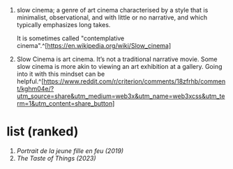 1. slow cinema; a genre of art cinema characterised by a style that is minimalist, observational, and with little or no narrative, and which typically emphasizes long takes.
   
   It is sometimes called "contemplative cinema".^[https://en.wikipedia.org/wiki/Slow_cinema]
2. Slow Cinema is art cinema. It’s not a traditional narrative movie. Some slow cinema is more akin to viewing an art exhibition at a gallery. Going into it with this mindset can be helpful.^[https://www.reddit.com/r/criterion/comments/18zfrhb/comment/kghm04e/?utm_source=share&utm_medium=web3x&utm_name=web3xcss&utm_term=1&utm_content=share_button]

# list (ranked)
1. _Portrait de la jeune fille en feu (2019)_
2. _The Taste of Things (2023)_